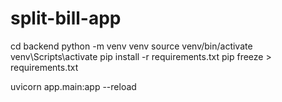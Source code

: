 # split-bill-app
cd backend
python -m venv venv
source venv/bin/activate
venv\Scripts\activate
pip install -r requirements.txt
pip freeze > requirements.txt

uvicorn app.main:app --reload 